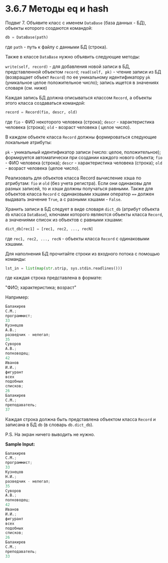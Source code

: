 # 3.6.7 Методы __eq__ и __hash__

Подвиг 7. Объявите класс с именем `DataBase` (база данных - БД), объекты которого создаются командой:

```python
db = DataBase(path)
```

где `path` - путь к файлу с данными БД (строка).

Также в классе `DataBase` нужно объявить следующие методы:

`write(self, record)` - для добавления новой записи в БД, представленной объектом `record`;
`read(self, pk)` - чтение записи из БД (возвращает объект `Record`) по ее уникальному идентификатору `pk` (уникальное
целое положительное число); запись ищется в значениях словаря (см. ниже)

Каждая запись БД должна описываться классом `Record`, а объекты этого класса создаваться командой:

```python
record = Record(fio, descr, old)
```

где `fio` - ФИО некоторого человека (строка); `descr` - характеристика человека (строка); `old` - возраст человека (
целое число).

В каждом объекте класса `Record` должны формироваться следующие локальные атрибуты:

`pk` - уникальный идентификатор записи (число: целое, положительное); формируется автоматически при создании каждого
нового объекта;
`fio` - ФИО человека (строка);
`descr` - характеристика человека (строка);
`old` - возраст человека (целое число).

Реализовать для объектов класса Record вычисление хэша по атрибутам: `fio` и `old` (без учета регистра). Если они
одинаковы для разных записей, то и хэши должны получаться равными. Также для объектов класса `Record`  с одинаковыми
хэшами оператор `==` должен выдавать значение `True`, а с разными хэшами - `False`.

Хранить записи в БД следует в виде словаря `dict_db` (атрибут объекта `db` класса `DataBase`), ключами которого являются
объекты класса `Record`, а значениями список из объектов с равными хэшами:

```python
dict_db[rec1] = [rec1, rec2, ..., recN]
```

где `rec1, rec2, ..., recN` - объекты класса `Record` с одинаковыми хэшами.

Для наполнения БД прочитайте строки из входного потока с помощью команды:

```python
lst_in = list(map(str.strip, sys.stdin.readlines()))
```

где каждая строка представлена в формате:

"ФИО; характеристика; возраст"

Например:

```python
Балакирев
С.М.;
программист;
33
Кузнецов
А.В.;
разведчик - нелегал;
35
Суворов
А.В.;
полководец;
42
Иванов
И.И.;
фигурант
всех
подобных
списков;
26
Балакирев
С.М.;
преподаватель;
37
```

Каждая строка должна быть представлена объектом класса `Record` и записана в БД `db` (в словарь `db.dict_db`).

P.S. На экран ничего выводить не нужно.

**Sample Input:**

```python
Балакирев
С.М.;
программист;
33
Кузнецов
Н.И.;
разведчик - нелегал;
35
Суворов
А.В.;
полководец;
42
Иванов
И.И.;
фигурант
всех
подобных
списков;
26
Балакирев
С.М.;
преподаватель;
33
```
